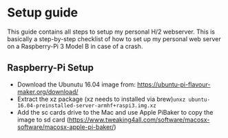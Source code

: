 # Setup guide
This guide contains all steps to setup my personal H/2 webserver. This is basically a step-by-step checklist of how to set up my personal web server on a Raspberry-Pi 3 Model B in case of a crash.

## Raspberry-Pi Setup
* Download the Ubunutu 16.04 image from: https://ubuntu-pi-flavour-maker.org/download/
* Extract the xz package (xz needs to installed via brew)```unxz ubuntu-16.04-preinstalled-server-armhf+raspi3.img.xz```
* Add the sc cards drive to the Mac and use Apple PiBaker to copy the image to sd card (https://www.tweaking4all.com/software/macosx-software/macosx-apple-pi-baker/)
